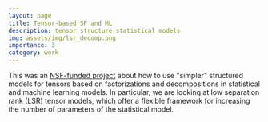 ```yaml
---
layout: page
title: Tensor-based SP and ML
description: tensor structure statistical models
img: assets/img/lsr_decomp.png
importance: 3
category: work
---
```


This was an [NSF-funded project](https://www.nsf.gov/awardsearch/showAward?AWD_ID=1910110) about how to use "simpler" structured models for tensors based on factorizations and decompositions in statistical and machine learning models. In particular, we are looking at low separation rank (LSR) tensor models, which offer a flexible framework for increasing the number of parameters of the statistical model. 
